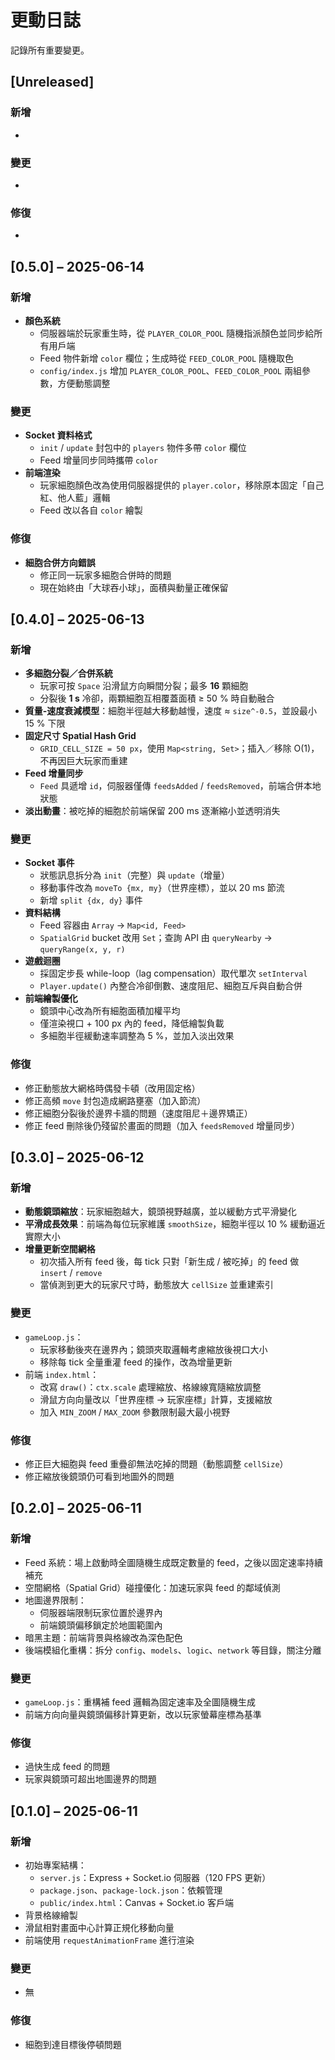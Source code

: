 # 更動日誌

記錄所有重要變更。

## [Unreleased]
### 新增
- 

### 變更
- 

### 修復
- 


## [0.5.0] – 2025-06-14
### 新增
- **顏色系統**  
  - 伺服器端於玩家重生時，從 `PLAYER_COLOR_POOL` 隨機指派顏色並同步給所有用戶端  
  - Feed 物件新增 `color` 欄位；生成時從 `FEED_COLOR_POOL` 隨機取色  
  - `config/index.js` 增加 `PLAYER_COLOR_POOL`、`FEED_COLOR_POOL` 兩組參數，方便動態調整  

### 變更
- **Socket 資料格式**  
  - `init` / `update` 封包中的 `players` 物件多帶 `color` 欄位  
  - Feed 增量同步同時攜帶 `color`  
- **前端渲染**  
  - 玩家細胞顏色改為使用伺服器提供的 `player.color`，移除原本固定「自己紅、他人藍」邏輯  
  - Feed 改以各自 `color` 繪製  

### 修復
- **細胞合併方向錯誤**  
  - 修正同一玩家多細胞合併時的問題  
  - 現在始終由「大球吞小球」，面積與動量正確保留


## [0.4.0] – 2025-06-13
### 新增
- **多細胞分裂／合併系統**  
  - 玩家可按 `Space` 沿滑鼠方向瞬間分裂；最多 **16** 顆細胞  
  - 分裂後 **1 s** 冷卻，兩顆細胞互相覆蓋面積 ≥ 50 % 時自動融合  
- **質量-速度衰減模型**：細胞半徑越大移動越慢，速度 ≈ `size^-0.5`，並設最小 15 % 下限  
- **固定尺寸 Spatial Hash Grid**  
  - `GRID_CELL_SIZE = 50 px`，使用 `Map<string, Set>`；插入／移除 O(1)，不再因巨大玩家而重建  
- **Feed 增量同步**  
  - `Feed` 具遞增 `id`，伺服器僅傳 `feedsAdded` / `feedsRemoved`，前端合併本地狀態  
- **淡出動畫**：被吃掉的細胞於前端保留 200 ms 逐漸縮小並透明消失  

### 變更
- **Socket 事件**  
  - 狀態訊息拆分為 `init`（完整）與 `update`（增量）  
  - 移動事件改為 `moveTo {mx, my}`（世界座標），並以 20 ms 節流  
  - 新增 `split {dx, dy}` 事件  
- **資料結構**  
  - Feed 容器由 `Array` → `Map<id, Feed>`  
  - `SpatialGrid` bucket 改用 `Set`；查詢 API 由 `queryNearby` → `queryRange(x, y, r)`  
- **遊戲迴圈**  
  - 採固定步長 while-loop（lag compensation）取代單次 `setInterval`  
  - `Player.update()` 內整合冷卻倒數、速度阻尼、細胞互斥與自動合併  
- **前端繪製優化**  
  - 鏡頭中心改為所有細胞面積加權平均  
  - 僅渲染視口 + 100 px 內的 feed，降低繪製負載  
  - 多細胞半徑緩動速率調整為 5 %，並加入淡出效果  

### 修復
- 修正動態放大網格時偶發卡頓（改用固定格）  
- 修正高頻 `move` 封包造成網路壅塞（加入節流）  
- 修正細胞分裂後於邊界卡牆的問題（速度阻尼＋邊界矯正）  
- 修正 feed 刪除後仍殘留於畫面的問題（加入 `feedsRemoved` 增量同步）  


## [0.3.0] – 2025-06-12
### 新增
- **動態鏡頭縮放**：玩家細胞越大，鏡頭視野越廣，並以緩動方式平滑變化  
- **平滑成長效果**：前端為每位玩家維護 `smoothSize`，細胞半徑以 10 % 緩動逼近實際大小  
- **增量更新空間網格**  
  - 初次插入所有 feed 後，每 tick 只對「新生成 / 被吃掉」的 feed 做 `insert` / `remove`  
  - 當偵測到更大的玩家尺寸時，動態放大 `cellSize` 並重建索引  

### 變更
- `gameLoop.js`：  
  - 玩家移動後夾在邊界內；鏡頭夾取邏輯考慮縮放後視口大小  
  - 移除每 tick 全量重灌 feed 的操作，改為增量更新  
- 前端 `index.html`：  
  - 改寫 `draw()`：`ctx.scale` 處理縮放、格線線寬隨縮放調整  
  - 滑鼠方向向量改以「世界座標 → 玩家座標」計算，支援縮放  
  - 加入 `MIN_ZOOM` / `MAX_ZOOM` 參數限制最大最小視野  

### 修復
- 修正巨大細胞與 feed 重疊卻無法吃掉的問題（動態調整 `cellSize`）  
- 修正縮放後鏡頭仍可看到地圖外的問題  


## [0.2.0] – 2025-06-11
### 新增
- Feed 系統：場上啟動時全圖隨機生成既定數量的 feed，之後以固定速率持續補充  
- 空間網格（Spatial Grid）碰撞優化：加速玩家與 feed 的鄰域偵測  
- 地圖邊界限制：  
  - 伺服器端限制玩家位置於邊界內  
  - 前端鏡頭偏移鎖定於地圖範圍內  
- 暗黑主題：前端背景與格線改為深色配色  
- 後端模組化重構：拆分 `config`、`models`、`logic`、`network` 等目錄，關注分離  

### 變更
- `gameLoop.js`：重構補 feed 邏輯為固定速率及全圖隨機生成  
- 前端方向向量與鏡頭偏移計算更新，改以玩家螢幕座標為基準  

### 修復
- 過快生成 feed 的問題  
- 玩家與鏡頭可超出地圖邊界的問題  


## [0.1.0] – 2025-06-11
### 新增
- 初始專案結構：  
  - `server.js`：Express + Socket.io 伺服器（120 FPS 更新）  
  - `package.json`、`package-lock.json`：依賴管理  
  - `public/index.html`：Canvas + Socket.io 客戶端  
- 背景格線繪製  
- 滑鼠相對畫面中心計算正規化移動向量  
- 前端使用 `requestAnimationFrame` 進行渲染  

### 變更
- 無  

### 修復
- 細胞到達目標後停頓問題  
